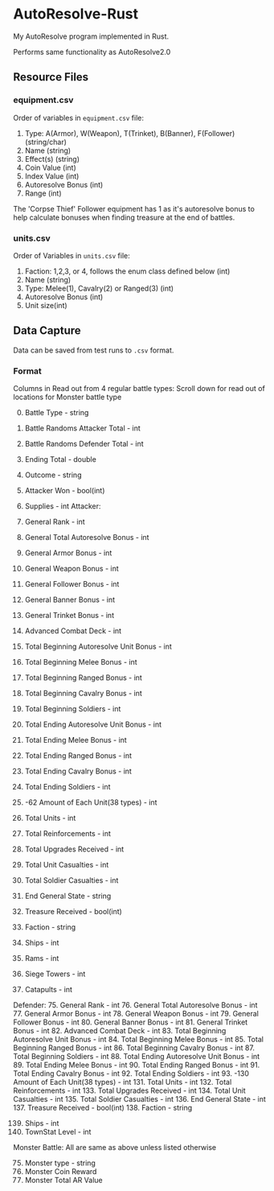 # AutoResolve-Rust
My AutoResolve program implemented in Rust.

Performs same functionality as AutoResolve2.0

## Resource Files

### equipment.csv

Order of variables in `equipment.csv` file:
1. Type: A(Armor), W(Weapon), T(Trinket), B(Banner), F(Follower) (string/char)
2. Name (string)
3. Effect(s) (string)
4. Coin Value (int)
5. Index Value (int)
6. Autoresolve Bonus (int)
7. Range (int)

The 'Corpse Thief' Follower equipment has 1 as it's autoresolve bonus to help calculate bonuses when finding treasure at the end of battles.

### units.csv

Order of Variables in `units.csv` file:
1. Faction: 1,2,3, or 4, follows the enum class defined below (int)
2. Name (string)
3. Type: Melee(1), Cavalry(2) or Ranged(3) (int)
4. Autoresolve Bonus (int)
5. Unit size(int)

## Data Capture

Data can be saved from test runs to `.csv` format.

### Format

Columns in Read out from 4 regular battle types:
Scroll down for read out of locations for Monster battle type

0. Battle Type - string
1. Battle Randoms Attacker Total - int
2. Battle Randoms Defender Total - int
3. Ending Total - double
4. Outcome - string
5. Attacker Won - bool(int)
6. Supplies - int
Attacker:
7. General Rank - int
8. General Total Autoresolve Bonus - int
9. General Armor Bonus - int
10. General Weapon Bonus - int
11. General Follower Bonus - int
12. General Banner Bonus - int
13. General Trinket Bonus - int
14. Advanced Combat Deck - int
15. Total Beginning Autoresolve Unit Bonus - int
16. Total Beginning Melee Bonus - int
17. Total Beginning Ranged Bonus - int
18. Total Beginning Cavalry Bonus - int
19. Total Beginning Soldiers - int
20. Total Ending Autoresolve Unit Bonus - int
21. Total Ending Melee Bonus - int
22. Total Ending Ranged Bonus - int
23. Total Ending Cavalry Bonus - int
24. Total Ending Soldiers - int
25. -62 Amount of Each Unit(38 types) - int
63. Total Units - int
64. Total Reinforcements - int
65. Total Upgrades Received - int
66. Total Unit Casualties - int
67. Total Soldier Casualties - int
68. End General State - string
69. Treasure Received - bool(int)
70. Faction - string

71. Ships - int
72. Rams - int
73. Siege Towers - int
74. Catapults - int

Defender:
75. General Rank - int
76. General Total Autoresolve Bonus - int
77. General Armor Bonus - int
78. General Weapon Bonus - int
79. General Follower Bonus - int
80. General Banner Bonus - int
81. General Trinket Bonus - int
82. Advanced Combat Deck - int
83. Total Beginning Autoresolve Unit Bonus - int
84. Total Beginning Melee Bonus - int
85. Total Beginning Ranged Bonus - int
86. Total Beginning Cavalry Bonus - int
87. Total Beginning Soldiers - int
88. Total Ending Autoresolve Unit Bonus - int
89. Total Ending Melee Bonus - int
90. Total Ending Ranged Bonus - int
91. Total Ending Cavalry Bonus - int
92. Total Ending Soldiers - int
93. -130	Amount of Each Unit(38 types) - int
131.	Total Units - int
132.	Total Reinforcements - int
133.	Total Upgrades Received - int
134.	Total Unit Casualties - int
135.	Total Soldier Casualties - int
136.	End General State - int
137.	Treasure Received - bool(int)
138.	Faction - string

139.	Ships - int
140.	TownStat Level - int


Monster Battle:
All are same as above unless listed otherwise

75.	Monster type - string
76.	Monster Coin Reward
77.	Monster Total AR Value
